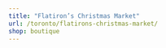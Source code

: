 ```yaml
---
title: "Flatiron’s Christmas Market"
url: /toronto/flatirons-christmas-market/
shop: boutique
---
```

